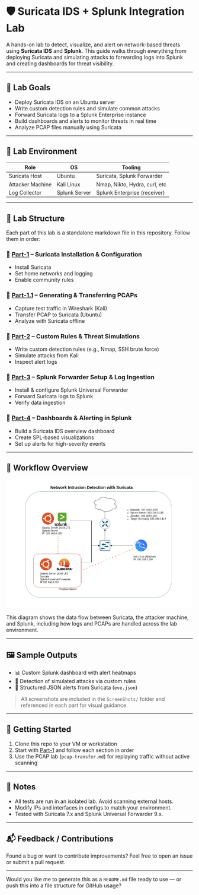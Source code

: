 # 🛡️ Suricata IDS + Splunk Integration Lab

A hands-on lab to detect, visualize, and alert on network-based threats using **Suricata IDS** and **Splunk**. This guide walks through everything from deploying Suricata and simulating attacks to forwarding logs into Splunk and creating dashboards for threat visibility.

---

## 🎯 Lab Goals

* Deploy Suricata IDS on an Ubuntu server
* Write custom detection rules and simulate common attacks
* Forward Suricata logs to a Splunk Enterprise instance
* Build dashboards and alerts to monitor threats in real time
* Analyze PCAP files manually using Suricata

---

## 🧪 Lab Environment

| Role             | OS            | Tooling                       |
| ---------------- | ------------- | ----------------------------- |
| Suricata Host    | Ubuntu        | Suricata, Splunk Forwarder    |
| Attacker Machine | Kali Linux    | Nmap, Nikto, Hydra, curl, etc |
| Log Collector    | Splunk Server | Splunk Enterprise (receiver)  |

---

## 📁 Lab Structure

Each part of this lab is a standalone markdown file in this repository. Follow them in order:

### 🔹 [Part-1](./Part-1%20Suricata%20Installation%20&%20Configuration.md) – Suricata Installation & Configuration

* Install Suricata
* Set home networks and logging
* Enable community rules

### 🔹 [Part-1.1](./Part-1.1%20Generating%20&%20Transferring%20PCAPs.md) – Generating & Transferring PCAPs

* Capture test traffic in Wireshark (Kali)
* Transfer PCAP to Suricata (Ubuntu)
* Analyze with Suricata offline

### 🔹 [Part-2](./Part-2%20Custom%20Rules%20&%20Threat%20Simulations.md) – Custom Rules & Threat Simulations

* Write custom detection rules (e.g., Nmap, SSH brute force)
* Simulate attacks from Kali
* Inspect alert logs

### 🔹 [Part-3](./Part-3%20Splunk%20Forwarder%20Setup%20&%20Log%20Ingestion.md) – Splunk Forwarder Setup & Log Ingestion

* Install & configure Splunk Universal Forwarder
* Forward Suricata logs to Splunk
* Verify data ingestion

### 🔹 [Part-4](./Part-4%20Dashboards%20&%20Alerting%20in%20Splunk.md) – Dashboards & Alerting in Splunk

* Build a Suricata IDS overview dashboard
* Create SPL-based visualizations
* Set up alerts for high-severity events

---

## 🔄 Workflow Overview

![Workflow Diagram](./ScreenShots/workflow.png)

This diagram shows the data flow between Suricata, the attacker machine, and Splunk, including how logs and PCAPs are handled across the lab environment.

---

## 🖼️ Sample Outputs

* 📊 Custom Splunk dashboard with alert heatmaps
* 🛑 Detection of simulated attacks via custom rules
* 📂 Structured JSON alerts from Suricata (`eve.json`)

> All screenshots are included in the `ScreenShots/` folder and referenced in each part for visual guidance.

---

## 🚀 Getting Started

1. Clone this repo to your VM or workstation
2. Start with [Part-1](./Part-1%20Suricata%20Installation%20&%20Configuration.md) and follow each section in order
3. Use the PCAP lab (`pcap-transfer.md`) for replaying traffic without active scanning

---

## 📌 Notes

* All tests are run in an isolated lab. Avoid scanning external hosts.
* Modify IPs and interfaces in configs to match your environment.
* Tested with Suricata 7.x and Splunk Universal Forwarder 9.x.

---

## 📬 Feedback / Contributions

Found a bug or want to contribute improvements?
Feel free to open an issue or submit a pull request.

---

Would you like me to generate this as a `README.md` file ready to use — or push this into a file structure for GitHub usage?
